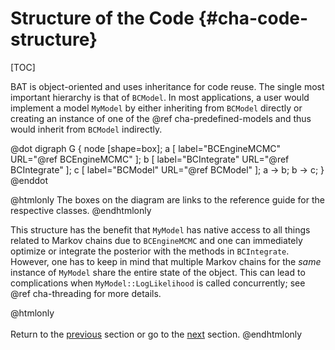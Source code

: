 Structure of the Code {#cha-code-structure}
=====================

[TOC]

BAT is object-oriented and uses inheritance for code reuse. The single
most important hierarchy is that of `BCModel`. In most applications, a
user would implement a model `MyModel` by either inheriting from
`BCModel` directly or creating an instance of one of the @ref
cha-predefined-models and thus would inherit from `BCModel`
indirectly.

@dot
digraph G {
    node [shape=box];
    a [ label="BCEngineMCMC" URL="@ref BCEngineMCMC" ];
    b [ label="BCIntegrate"  URL="@ref BCIntegrate" ];
    c [ label="BCModel"      URL="@ref BCModel" ];
    a -> b; b -> c;
}
@enddot

<!-- @todo add fast fitters, mtf to diagram -->

@htmlonly
The boxes on the diagram are links to the reference guide for the respective classes.
@endhtmlonly

This structure has the benefit that `MyModel` has native access to all
things related to Markov chains due to `BCEngineMCMC` and one can
immediately optimize or integrate the posterior with the methods in
`BCIntegrate`. However, one has to keep in mind that multiple Markov
chains for the *same* instance of `MyModel` share the entire state of
the object. This can lead to complications when
`MyModel::LogLikelihood` is called concurrently; see @ref
cha-threading for more details.

<!-- @section sec-code-variables Variables -->

<!-- @todo Describe observables -->

@htmlonly
<br/><br/>
Return to the <a href="cha-predefined-models.html">previous</a> section or go to the
<a href="cha-output.html">next</a> section.
@endhtmlonly
